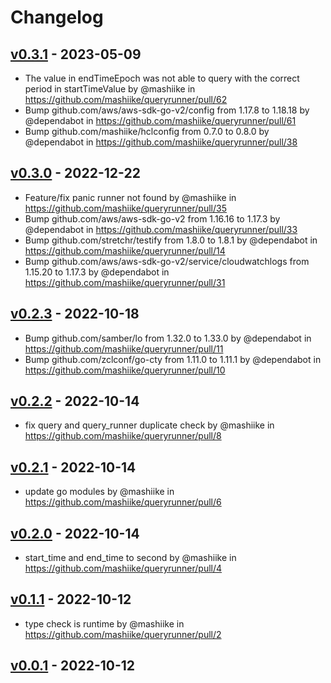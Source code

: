 # Changelog

## [v0.3.1](https://github.com/mashiike/queryrunner/compare/v0.3.0...v0.3.1) - 2023-05-09
- The value in endTimeEpoch was not able to query with the correct period in startTimeValue by @mashiike in https://github.com/mashiike/queryrunner/pull/62
- Bump github.com/aws/aws-sdk-go-v2/config from 1.17.8 to 1.18.18 by @dependabot in https://github.com/mashiike/queryrunner/pull/61
- Bump github.com/mashiike/hclconfig from 0.7.0 to 0.8.0 by @dependabot in https://github.com/mashiike/queryrunner/pull/38

## [v0.3.0](https://github.com/mashiike/queryrunner/compare/v0.2.3...v0.3.0) - 2022-12-22
- Feature/fix panic runner not found by @mashiike in https://github.com/mashiike/queryrunner/pull/35
- Bump github.com/aws/aws-sdk-go-v2 from 1.16.16 to 1.17.3 by @dependabot in https://github.com/mashiike/queryrunner/pull/33
- Bump github.com/stretchr/testify from 1.8.0 to 1.8.1 by @dependabot in https://github.com/mashiike/queryrunner/pull/14
- Bump github.com/aws/aws-sdk-go-v2/service/cloudwatchlogs from 1.15.20 to 1.17.3 by @dependabot in https://github.com/mashiike/queryrunner/pull/31

## [v0.2.3](https://github.com/mashiike/queryrunner/compare/v0.2.2...v0.2.3) - 2022-10-18
- Bump github.com/samber/lo from 1.32.0 to 1.33.0 by @dependabot in https://github.com/mashiike/queryrunner/pull/11
- Bump github.com/zclconf/go-cty from 1.11.0 to 1.11.1 by @dependabot in https://github.com/mashiike/queryrunner/pull/10

## [v0.2.2](https://github.com/mashiike/queryrunner/compare/v0.2.1...v0.2.2) - 2022-10-14
- fix query and query_runner duplicate check by @mashiike in https://github.com/mashiike/queryrunner/pull/8

## [v0.2.1](https://github.com/mashiike/queryrunner/compare/v0.2.0...v0.2.1) - 2022-10-14
- update go modules by @mashiike in https://github.com/mashiike/queryrunner/pull/6

## [v0.2.0](https://github.com/mashiike/queryrunner/compare/v0.1.1...v0.2.0) - 2022-10-14
- start_time and end_time to second by @mashiike in https://github.com/mashiike/queryrunner/pull/4

## [v0.1.1](https://github.com/mashiike/queryrunner/compare/v0.1.0...v0.1.1) - 2022-10-12
- type check is runtime by @mashiike in https://github.com/mashiike/queryrunner/pull/2

## [v0.0.1](https://github.com/mashiike/queryrunner/commits/v0.0.1) - 2022-10-12
